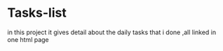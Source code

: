 # Tasks-list
in this project it gives detail about the daily tasks that i done ,all linked in one html page
